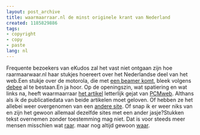 ```yaml
---
layout: post_archive
title: waarmaarraar.nl de minst originele krant van Nederland
created: 1185829886
tags:
- copyright
- copy
- paste
lang: nl
---
```

Frequente bezoekers van eKudos zal het vast niet ontgaan zijn hoe raarmaarwaar.nl haar stukjes hoereert over het Nederlandse deel van het web.Een stukje over de motorola, die met [een beamer komt](http://www.ekudos.nl/artikel/23909/binnenkort_beeldprojectie_met_mobieltje), bleek volgens [debee](http://www.ekudos.nl/kudoka/profiel/1297/reacties) al te bestaan.En ja hoor. Op de openingszin, wat spatiering en wat links na, heeft waarmaarraar [het artikel](http://www.waarmaarraar.nl/pages/re/16644/Binnenkort_beeldprojectie_met_mobieltje.html) letterlijk gejat van [PCMweb](http://www.pcmweb.nl/artikel.jsp?id=2066922). Althans als ik de publicatiedata van beide artikelen moet geloven. Of hebben ze het allebei weer overgenomen van een [andere site](http://www.computable.nl/nieuws.jsp?id=2066922). Of snap ik er weer niks van en zijn het gewoon allemaal dezelfde sites met een ander jasje?Stukken tekst overnemen zonder toestemming mag niet. Dat is voor steeds meer mensen misschien wat [raar](http://creativecommons.nl/meer-weten/faq/#15). maar nog altijd gewoon [waar](http://nl.wikipedia.org/wiki/Auteursrecht).
